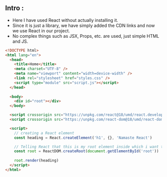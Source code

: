## Intro :

- Here I have used React without actually installing it.
- Since it is just a library, we have simply added the CDN links and now we use React in our project.
- No complex things such as JSX, Props, etc. are used, just simple HTML and JS.

```html
<!DOCTYPE html>
<html lang="en">
  <head>
    <title>Home</title>
    <meta charset="UTF-8" />
    <meta name="viewport" content="width=device-width" />
    <link rel="stylesheet" href="styles.css" />
    <script type="module" src="script.js"></script>
  </head>
  
  <body>
    <div id="root"></div>
  </body>

  <script crossorigin src="https://unpkg.com/react@18/umd/react.development.js"></script>
  <script crossorigin src="https://unpkg.com/react-dom@18/umd/react-dom.development.js"></script>

  <script>
    // creating a React element
  	const heading = React.createElement('h1', {}, 'Namaste React')

    // Telling React that this is my root element inside which i want to run react code
    const root = ReactDOM.createRoot(document.getElementById('root'))
    
    root.render(heading)
  </script>
</html>

```
